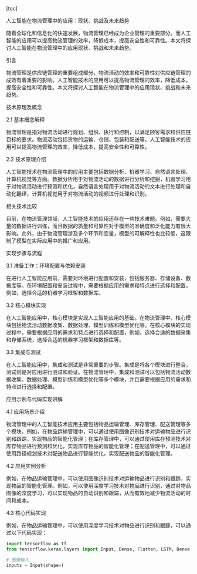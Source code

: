 
[toc]                    
                
                
人工智能在物流管理中的应用：现状、挑战及未来趋势

随着全球化和信息化的快速发展，物流管理已经成为企业管理的重要部分。而人工智能的应用可以提高物流管理的效率，降低成本，提高安全性和可靠性。本文将探讨人工智能在物流管理中的应用现状、挑战和未来趋势。

引言

物流管理是供应链管理的重要组成部分，物流活动的效率和可靠性对供应链管理的成效有着重要的影响。人工智能技术的应用可以提高物流管理的效率，降低成本，提高安全性和可靠性。本文将探讨人工智能在物流管理中的应用现状、挑战和未来趋势。

技术原理及概念

2.1 基本概念解释

物流管理是指对物流活动进行规划、组织、执行和控制，以满足顾客需求和供应链目标的要求。物流活动包括货物的运输、仓储、包装和配送等。人工智能技术的应用可以提高物流管理的效率，降低成本，提高安全性和可靠性。

2.2 技术原理介绍

人工智能技术在物流管理中的应用主要包括数据分析、机器学习、自然语言处理、计算机视觉等方面。数据分析用于对物流活动的数据进行分析和挖掘，机器学习用于对物流活动进行预测和优化，自然语言处理用于对物流活动的文本进行处理和自动化翻译，计算机视觉用于对物流活动的视频进行处理和识别。

相关技术比较

目前，在物流管理领域，人工智能技术的应用还存在一些技术难题。例如，需要大量的数据进行训练，而且数据的质量和可靠性对于模型的准确度和泛化能力有很大影响。此外，由于物流管理涉及多个环节和变量，模型的可解释性也比较低，这限制了模型在实际应用中的推广和应用。

实现步骤与流程

3.1 准备工作：环境配置与依赖安装

在进行人工智能应用前，需要对环境进行配置和安装，包括服务器、存储设备、数据库等。在环境配置和安装过程中，需要根据应用的需求和特点进行选择和配置，例如，选择合适的机器学习框架和数据库。

3.2 核心模块实现

在人工智能应用中，核心模块是实现人工智能应用的基础。在物流管理中，核心模块包括物流活动数据收集、数据处理、模型训练和模型优化等。在核心模块的实现过程中，需要根据应用的需求和特点进行选择和配置，例如，选择合适的数据采集和存储系统，选择合适的机器学习框架和数据库等。

3.3 集成与测试

在人工智能应用中，集成和测试是非常重要的步骤。集成是将各个模块进行整合，测试则是对应用进行测试和验证。在物流管理中，集成和测试可以包括物流活动数据收集、数据处理、模型训练和模型优化等多个模块，并且需要根据应用的需求和特点进行选择和配置。

应用示例与代码实现讲解

4.1 应用场景介绍

物流管理中的人工智能技术应用主要包括物品运输管理、库存管理、配送管理等多个模块。例如，在物品运输管理中，可以通过使用图像识别技术对运输物品进行识别和跟踪，实现物品的智能化管理；在库存管理中，可以通过使用库存预测技术对库存物品进行预测和优化，实现库存物品的智能化管理；在配送管理中，可以通过使用路径规划技术对配送物品进行智能优化，实现配送物品的智能化管理。

4.2 应用实例分析

例如，在物品运输管理中，可以使用图像识别技术对运输物品进行识别和跟踪，实现物品的智能化管理。例如，可以使用深度学习技术对物品进行识别，通过对物品图像的深度学习，可以实现物品的自动识别和跟踪，从而有效地减少物流活动的时间和成本。

4.3 核心代码实现

例如，在物品运输管理中，可以使用深度学习技术对物品进行识别和跟踪，可以通过以下代码实现：

```python
import tensorflow as tf
from tensorflow.keras.layers import Input, Dense, Flatten, LSTM, Dense

# 图像输入
inputs = Input(shape=(
```

